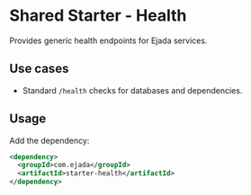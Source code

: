 # Shared Starter - Health

Provides generic health endpoints for Ejada services.

## Use cases
- Standard `/health` checks for databases and dependencies.

## Usage
Add the dependency:

```xml
<dependency>
  <groupId>com.ejada</groupId>
  <artifactId>starter-health</artifactId>
</dependency>
```
